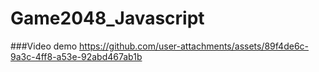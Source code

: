 # Game2048_Javascript
###Video demo
https://github.com/user-attachments/assets/89f4de6c-9a3c-4ff8-a53e-92abd467ab1b

